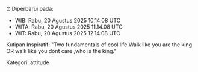 ⏰ Diperbarui pada:
- WIB: Rabu, 20 Agustus 2025 10.14.08 UTC
- WITA: Rabu, 20 Agustus 2025 11.14.08 UTC
- WIT: Rabu, 20 Agustus 2025 12.14.08 UTC

Kutipan Inspiratif:
"Two fundamentals of cool life  Walk like you are the king OR walk like you dont care ,who is the king."


Kategori: attitude

